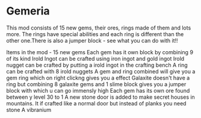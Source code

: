 # Gemeria
This mod consists of 15 new gems, their ores, rings made of them and lots more. The rings have special abilities and each ring is different than the other one.There is also a jumper block - see what you can do with it!!



Items in the mod - 
  15 new gems
  Each gem has it own block by combining 9 of its kind
  Irold Ingot can be crafted using iron ingot and gold ingot
  Irold nugget can be crafted by putting a irold ingot in the crafting bench
  A ring can be crafted with 8 irold nuggets
  A gem and ring combined will give you a gem ring which on right clickng gives you a effect
  Galaxite doesn't have a ring but combining 8 galaxite gems and 1 slime block gives you a jumper block with which u can go immensly high
  Each gem has its own ore found between y level 30 to 1
  A new stone door is added to make secret houses in mountains. It if crafted like a normal door but instead of planks you need stone
  A vibranium
